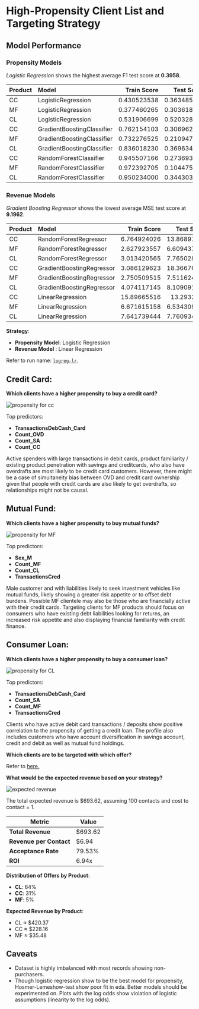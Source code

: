 # High-Propensity Client List and Targeting Strategy

## Model Performance

### Propensity Models
*Logistic Regression* shows the highest average F1 test score at **0.3958**.

| Product | Model                      | Train Score | Test Score |
| :------ | :------------------------- | ----------: | ---------: |
| CC      | LogisticRegression         | 0.430523538 | 0.363485246 |
| MF      | LogisticRegression         | 0.377460265 | 0.303618551 |
| CL      | LogisticRegression         | 0.531906699 | 0.520328162 |
| CC      | GradientBoostingClassifier | 0.762154103 | 0.306962082 |
| MF      | GradientBoostingClassifier | 0.732276525 | 0.210947513 |
| CL      | GradientBoostingClassifier | 0.836018230 | 0.369634065 |
| CC      | RandomForestClassifier     | 0.945507166 | 0.273693248 |
| MF      | RandomForestClassifier     | 0.972392705 | 0.104475329 |
| CL      | RandomForestClassifier     | 0.950234000 | 0.344303802 |

### Revenue Models
*Gradient Boosting Regressor* shows the lowest average MSE test score at **9.1962**.

| Product | Model                      | Train Score | Test Score |
| :------ | :------------------------- | ----------: | ---------: |
| CC      | RandomForestRegressor      | 6.764924026 | 13.86897686 |
| MF      | RandomForestRegressor      | 2.627923557 | 6.609437715 |
| CL      | RandomForestRegressor      | 3.013420565 | 7.765028919 |
| CC      | GradientBoostingRegressor  | 3.086129623 | 18.36676641 |
| MF      | GradientBoostingRegressor  | 2.750509515 | 7.511624461 |
| CL      | GradientBoostingRegressor  | 4.074117145 | 8.109091538 |
| CC      | LinearRegression           | 15.89665516 | 13.2932659  |
| MF      | LinearRegression           | 6.671615158 | 6.534309087 |
| CL      | LinearRegression           | 7.641739444 | 7.760934421 |

**Strategy**:
- **Propensity Model**: Logistic Regression 
- **Revenue Model** : Linear Regression

Refer to run name: [`logreg-lr`](outputs/sample/logreg-lr).


## Credit Card:

**Which clients have a higher propensity to buy a credit card?**

![propensity for cc](/images/results/propensity_cc.png)

Top predictors:
* **TransactionsDebCash\_Card**
* **Count_OVD**
* **Count\_SA**
* **Count\_CC**

Active spenders with large transactions in debit cards, product familiarity / existing product penetration with savings and creditcards, who also have overdrafts are most likely to be credit card customers. However, there might be a case of simultaneity bias between OVD and credit card ownership given that people with credit cards are also likely to get overdrafts, so relationships might not be causal.

## Mutual Fund:

**Which clients have a higher propensity to buy mutual funds?**

![propensity for MF](/images/results/propensity_mf.png)

Top predictors:
* **Sex_M**
* **Count_MF**
* **Count_CL**
* **TransactionsCred**

Male customer and with liabilities likely to seek investment vehicles like mutual funds, likely showing a greater risk appetite or to offset debt burdens. Possible MF clientele may also be those who are financially active with their credit cards. Targeting clients for MF products should focus on consumers who have existing debt liabilities looking for returns, an increased risk appetite and also displaying financial familiarity with credit finance. 


## Consumer Loan:

**Which clients have a higher propensity to buy a consumer loan?**

![propensity for CL](/images/results/propensity_cl.png)

Top predictors:
* **TransactionsDebCash_Card**
* **Count_SA**
* **Count_MF**
* **TransactionsCred**

Clients who have active debit card transactions / deposits show positive correlation to the propensity of getting a credit loan. The profile also includes customers who have account diversification in savings account, credit and debit as well as mutual fund holdings.

**Which clients are to be targeted with which offer?**

Refer to [here.](/outputs/sample/logreg-gbr/results/optimized_offers.csv)

**What would be the expected revenue based on your strategy?**

![expected revenue](/images/results/expected_revenue.png)

The total expected revenue is $693.62, assuming 100 contacts and cost to contact = 1. 

| Metric                  | Value   | 
| ----------------------- | ------- | 
| **Total Revenue**       | $693.62 |
| **Revenue per Contact** | $6.94   | 
| **Acceptance Rate**     | 79.53%  | 
| **ROI**                 | 6.94x   | 

**Distribution of Offers by Product**:

* **CL**: 64%
* **CC**: 31%
* **MF**: 5%

**Expected Revenue by Product**:

* CL ≈ $420.37
* CC ≈ $228.16
* MF ≈ $35.48

## Caveats
- Dataset is highly imbalanced with most records showing non-purchasers.
- Though logistic regression show to be the best model for propensity, Hosmer-Lemeshow-test show poor fit in eda. Better models should be experimented on. Plots with the log odds show violation of logistic assumptions (linearity to the log odds).